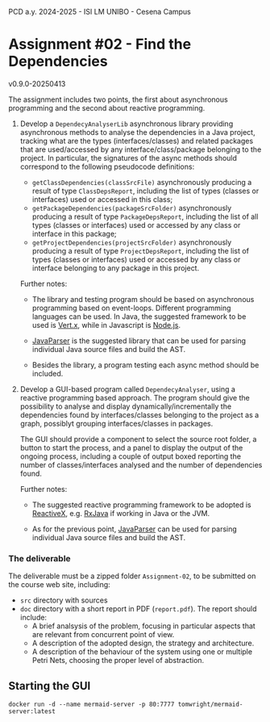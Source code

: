 PCD a.y. 2024-2025 - ISI LM UNIBO - Cesena Campus

# Assignment #02 -  Find the Dependencies

v0.9.0-20250413

The assignment includes two points, the first about asynchronous programming and the second about reactive programming.

1) Develop a `DependecyAnalyserLib` asynchronous library providing asynchronous methods to analyse the dependencies in a Java project, tracking what are the types (interfaces/classes) and related packages that are used/accessed by any interface/class/package belonging to the project. In particular, the signatures of the async methods should correspond to the following pseudocode definitions:  
    - `getClassDependencies(classSrcFile)` asynchronously  producing a result of type `ClassDepsReport`, including the list of types (classes or interfaces) used or accessed in this class; 
    - `getPackageDependencies(packageSrcFolder)` asynchronously  producing a result of type `PackageDepsReport`, including the list of all types (classes or interfaces) used or accessed by any class or interface in this package;   
    - `getProjectDependencies(projectSrcFolder)` asynchronously producing a result of type `ProjectDepsReport`, including the list of types (classes or interfaces) used or accessed by any class or interface belonging to any package in this project.

	Further notes:
  
	- The library and testing program should be based on asynchronous programming based on event-loops. Different programming languages can be used. In Java, the suggested framework to be used is [Vert.x](https://vertx.io/), while in Javascript is [Node.js](https://node.js).
     
	- [JavaParser](https://javaparser.org/) is the suggested library that can be used for parsing individual Java source files and build the AST.

    - Besides the library, a program testing each async method should be included. 
       

2) Develop a GUI-based program called `DependecyAnalyser`, using a reactive programming based approach. The program should give the possibility to analyse and display dynamically/incrementally the dependencies found by interfaces/classes belonging to the project as a graph, possiblyt grouping interfaces/classes in packages.

    The GUI should provide a component to select the source root folder, a button to start the process, and a panel to display the output of the ongoing process, including a couple of output boxed reporting the number of classes/interfaces analysed and the number of dependencies found.

	Further notes:
  
	- The suggested reactive programming framework to be adopted is [ReactiveX](https://reactivex.io/), e.g. [RxJava](https://github.com/ReactiveX/RxJava) if working in Java or the JVM.

	- As for the previous point, [JavaParser](https://javaparser.org/) can be used for parsing individual Java source files and build the AST.
 

### The deliverable

The deliverable must be a zipped folder `Assignment-02`, to be submitted on the course web site, including:  
- `src` directory with sources
- `doc` directory with a short report in PDF (`report.pdf`). The report should include:
	- A brief analsysis of the problem, focusing in particular aspects that are relevant from concurrent point of view.
	- A description of the adopted design, the strategy and architecture.
	- A description of the behaviour of the system using one or multiple Petri Nets, choosing the proper level of abstraction.


## Starting the GUI
```docker run -d --name mermaid-server -p 80:7777 tomwright/mermaid-server:latest```

